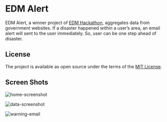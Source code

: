 # EDM Alert

EDM Alert, a winner project of [EDM Hackathon](https://data.go.th/AnnouncementDetails.aspx?id=45), aggregates data from government websites. If a disaster happened within a user’s area, an email alert will sent to the user immediately. So, user can be one step ahead of disaster.

## License

The project is available as open source under the terms of the [MIT License](http://opensource.org/licenses/MIT).

## Screen Shots

![home-screenshot](https://cloud.githubusercontent.com/assets/403010/19552802/a3f93ed8-96db-11e6-9636-8c699a14e1cd.png)

![data-screenshot](https://cloud.githubusercontent.com/assets/403010/19552823/baaa8cfe-96db-11e6-8373-766ce3752b4f.png)

![warning-email](https://cloud.githubusercontent.com/assets/403010/19553251/a25ba42e-96dd-11e6-8693-d16aba2453d8.png)

